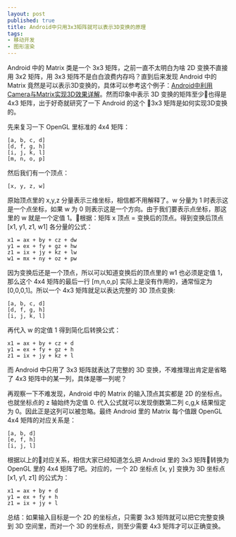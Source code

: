 ```yaml
---
layout: post
published: true
title: Android中只用3x3矩阵就可以表示3D变换的原理
tags:
- 移动开发
- 图形渲染
---
```


Android 中的 Matrix 类是一个 3x3 矩阵，之前一直不太明白为啥 2D 变换不直接用 3x2 矩阵，用 3x3 矩阵不是白白浪费内存吗？直到后来发现 Android 中的 Matrix 竟然是可以表示3D变换的，具体可以参考这个例子：[Android中利用Camera与Matrix实现3D效果详解](http://www.jianshu.com/p/34e0fe5f9e31)。然而印象中表示 3D 变换的矩阵至少也得是 4x3 矩阵，出于好奇就研究了一下 Android 的这个 3x3 矩阵是如何实现3D变换的。

先来复习一下 OpenGL 里标准的 4x4 矩阵：

```
[a, b, c, d]
[d, f, g, h]
[i, j, k, l]
[m, n, o, p]
```
然后我们有一个顶点：

```
[x, y, z, w]
```

原始顶点里的 x,y,z 分量表示三维坐标，相信都不用解释了。w 分量为 1 时表示这是一个点坐标，如果 w 为 0 则表示这是一个方向。由于我们要表示点坐标，那这里的 w 就是一个定值 1。根据：矩阵 x 顶点 = 变换后的顶点。得到变换后顶点 [x1, y1, z1, w1] 各分量的公式：

```
x1 = ax + by + cz + dw
y1 = ex + fy + gz + hw
z1 = ix + jy + kz + lw
w1 = mx + ny + oz + pw
```

因为变换后还是一个顶点，所以可以知道变换后的顶点里的 w1 也必须是定值 1，那么这个 4x4 矩阵的最后一行 [m,n,o,p] 实际上是没有作用的，通常恒定为 [0,0,0,1]。所以一个 4x3 矩阵就足以表达完整的 3D 顶点变换:

```
[a, b, c, d]
[d, f, g, h]
[i, j, k, l]
```
再代入 w 的定值 1 得到简化后转换公式：

```
x1 = ax + by + cz + d
y1 = ex + fy + gz + h
z1 = ix + jy + kz + l
```

而 Android 中只用了 3x3 矩阵就表达了完整的 3D 变换，不难推理出肯定是省略了 4x3 矩阵中的某一列，具体是哪一列呢？

再观察一下不难发现，Android 中的 Matrix 的输入顶点其实都是 2D 的坐标点。也就坐标点的 z 轴始终为定值 0. 代入公式就可以发现倒数第二列 c,g,k 结果恒定为 0。因此正是这列可以被忽略。最终 Android 里的 Matrix 每个值跟 OpenGL 4x4 矩阵的对应关系是： 

```
[a, b, d]
[e, f, h]
[i, j, l]
```
根据以上的对应关系，相信大家已经知道怎么把 Android 里的 3x3 矩阵转换为 OpenGL 里的 4x4 矩阵了吧。对应的，一个 2D 坐标点 [x, y] 变换为 3D 坐标点 [x1, y1, z1] 的公式为：

```
x1 = ax + by + d
y1 = ex + fy + h
z1 = ix + jy + l
```
总结：如果输入目标是一个 2D 的坐标点，只需要 3x3 矩阵就可以把它完整变换到 3D 空间里，而对一个 3D 的坐标点，则至少需要 4x3 矩阵才可以正确变换。


